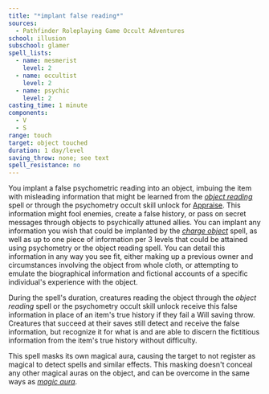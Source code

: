 ```yaml
---
title: "*implant false reading*"
sources:
  - Pathfinder Roleplaying Game Occult Adventures
school: illusion
subschool: glamer
spell_lists:
  - name: mesmerist
    level: 2
  - name: occultist
    level: 2
  - name: psychic
    level: 2
casting_time: 1 minute
components:
  - V
  - S
range: touch
target: object touched
duration: 1 day/level
saving_throw: none; see text
spell_resistance: no
---
```


You implant a false psychometric reading into an object, imbuing the item with misleading information that might be learned from the [*object reading*](/spells/object-reading/) spell or through the psychometry occult skill unlock for [Appraise](/skills/appraise/). This information might fool enemies, create a false history, or pass on secret messages through objects to psychically attuned allies. You can implant any information you wish that could be implanted by the [*charge object*](/spells/charge-object/) spell, as well as up to one piece of information per 3 levels that could be attained using psychometry or the object reading spell. You can detail this information in any way you see fit, either making up a previous owner and circumstances involving the object from whole cloth, or attempting to emulate the biographical information and fictional accounts of a specific individual's experience with the object.

During the spell's duration, creatures reading the object through the *object reading* spell or the psychometry occult skill unlock receive this false information in place of an item's true history if they fail a Will saving throw. Creatures that succeed at their saves still detect and receive the false information, but recognize it for what is and are able to discern the fictitious information from the item's true history without difficulty.

This spell masks its own magical aura, causing the target to not register as magical to detect spells and similar effects. This masking doesn't conceal any other magical auras on the object, and can be overcome in the same ways as [*magic aura*](/spells/magic-aura/).
